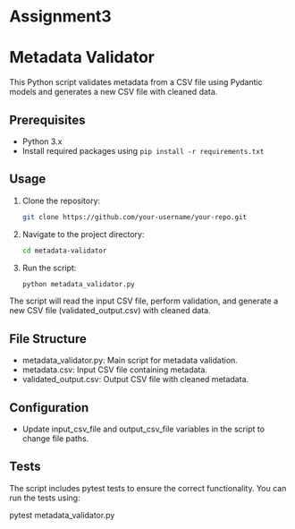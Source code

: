 # Assignment3
# Metadata Validator

This Python script validates metadata from a CSV file using Pydantic models and generates a new CSV file with cleaned data.

## Prerequisites

- Python 3.x
- Install required packages using `pip install -r requirements.txt`

## Usage

1. Clone the repository:

   ```bash
   git clone https://github.com/your-username/your-repo.git

2. Navigate to the project directory:
    ```bash
    cd metadata-validator

3. Run the script:
    ```bash
    python metadata_validator.py

The script will read the input CSV file, perform validation, and generate a new CSV file (validated_output.csv) with cleaned data.

## File Structure
* metadata_validator.py: Main script for metadata validation.
* metadata.csv: Input CSV file containing metadata.
* validated_output.csv: Output CSV file with cleaned metadata.

## Configuration
* Update input_csv_file and output_csv_file variables in the script to change file paths.

## Tests
The script includes pytest tests to ensure the correct functionality. You can run the tests using:

pytest metadata_validator.py

